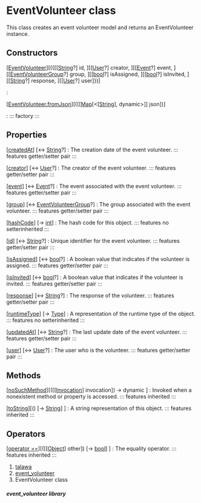 
<div>

# EventVolunteer class

</div>


This class creates an event volunteer model and returns an
EventVolunteer instance.



## Constructors

[[EventVolunteer](../models_events_event_volunteer/EventVolunteer/EventVolunteer.md)][({[[[String](https://api.flutter.dev/flutter/dart-core/String-class.md)?] id, ][[[User](../models_user_user_info/User-class.md)?] creator, ][[[Event](../models_events_event_model/Event-class.md)?] event, ][[[EventVolunteerGroup](../models_events_event_volunteer_group/EventVolunteerGroup-class.md)?] group, ][[[bool](https://api.flutter.dev/flutter/dart-core/bool-class.html)?] isAssigned, ][[[bool](https://api.flutter.dev/flutter/dart-core/bool-class.html)?] isInvited, ][[[String](https://api.flutter.dev/flutter/dart-core/String-class.html)?] response, ][[[User](../models_user_user_info/User-class.md)?] user]})]

:   

[[EventVolunteer.fromJson](../models_events_event_volunteer/EventVolunteer/EventVolunteer.fromJson.md)][([[[Map](https://api.flutter.dev/flutter/dart-core/Map-class.md)[\<[[String](https://api.flutter.dev/flutter/dart-core/String-class.html)], dynamic\>]] json])]

:   ::: 
    factory
    :::



## Properties

[[createdAt](../models_events_event_volunteer/EventVolunteer/createdAt.md)] [↔ [String](https://api.flutter.dev/flutter/dart-core/String-class.html)?]
:   The creation date of the event volunteer.
    ::: features
    getter/setter pair
    :::

[[creator](../models_events_event_volunteer/EventVolunteer/creator.md)] [↔ [User](../models_user_user_info/User-class.md)?]
:   The creator of the event volunteer.
    ::: features
    getter/setter pair
    :::

[[event](../models_events_event_volunteer/EventVolunteer/event.md)] [↔ [Event](../models_events_event_model/Event-class.md)?]
:   The event associated with the event volunteer.
    ::: features
    getter/setter pair
    :::

[[group](../models_events_event_volunteer/EventVolunteer/group.md)] [↔ [EventVolunteerGroup](../models_events_event_volunteer_group/EventVolunteerGroup-class.md)?]
:   The group associated with the event volunteer.
    ::: features
    getter/setter pair
    :::

[[hashCode](https://api.flutter.dev/flutter/dart-core/Object/hashCode.html)] [→ [int](https://api.flutter.dev/flutter/dart-core/int-class.html)]
:   The hash code for this object.
    ::: features
    no setterinherited
    :::

[[id](../models_events_event_volunteer/EventVolunteer/id.md)] [↔ [String](https://api.flutter.dev/flutter/dart-core/String-class.html)?]
:   Unique identifier for the event volunteer.
    ::: features
    getter/setter pair
    :::

[[isAssigned](../models_events_event_volunteer/EventVolunteer/isAssigned.md)] [↔ [bool](https://api.flutter.dev/flutter/dart-core/bool-class.html)?]
:   A boolean value that indicates if the volunteer is assigned.
    ::: features
    getter/setter pair
    :::

[[isInvited](../models_events_event_volunteer/EventVolunteer/isInvited.md)] [↔ [bool](https://api.flutter.dev/flutter/dart-core/bool-class.html)?]
:   A boolean value that indicates if the volunteer is invited.
    ::: features
    getter/setter pair
    :::

[[response](../models_events_event_volunteer/EventVolunteer/response.md)] [↔ [String](https://api.flutter.dev/flutter/dart-core/String-class.html)?]
:   The response of the volunteer.
    ::: features
    getter/setter pair
    :::

[[runtimeType](https://api.flutter.dev/flutter/dart-core/Object/runtimeType.html)] [→ [Type](https://api.flutter.dev/flutter/dart-core/Type-class.html)]
:   A representation of the runtime type of the object.
    ::: features
    no setterinherited
    :::

[[updatedAt](../models_events_event_volunteer/EventVolunteer/updatedAt.md)] [↔ [String](https://api.flutter.dev/flutter/dart-core/String-class.html)?]
:   The last update date of the event volunteer.
    ::: features
    getter/setter pair
    :::

[[user](../models_events_event_volunteer/EventVolunteer/user.md)] [↔ [User](../models_user_user_info/User-class.md)?]
:   The user who is the volunteer.
    ::: features
    getter/setter pair
    :::



## Methods

[[noSuchMethod](https://api.flutter.dev/flutter/dart-core/Object/noSuchMethod.html)][([[[Invocation](https://api.flutter.dev/flutter/dart-core/Invocation-class.md)] invocation]) → dynamic ]
:   Invoked when a nonexistent method or property is accessed.
    ::: features
    inherited
    :::

[[toString](https://api.flutter.dev/flutter/dart-core/Object/toString.html)][() [→ [String](https://api.flutter.dev/flutter/dart-core/String-class.html)] ]
:   A string representation of this object.
    ::: features
    inherited
    :::



## Operators

[[operator ==](https://api.flutter.dev/flutter/dart-core/Object/operator_equals.html)][([[[Object](https://api.flutter.dev/flutter/dart-core/Object-class.md)] other]) [→ [bool](https://api.flutter.dev/flutter/dart-core/bool-class.html)] ]
:   The equality operator.
    ::: features
    inherited
    :::







1.  [talawa](../index.md)
2.  [event_volunteer](../models_events_event_volunteer/)
3.  EventVolunteer class

##### event_volunteer library







